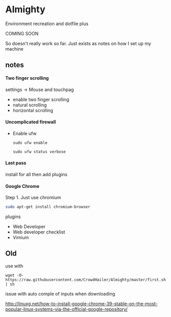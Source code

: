Almighty
========

Environment recreation and dotfile plus

COMING SOON

So doesn't really work so far. Just exists as notes on how I set up my machine

## notes

#### Two finger scrolling

settings -> Mouse and touchpag
- enable two finger scrolling
- natural scrolling
- horizontal scrolling

#### Uncomplicated firewall
- Enable ufw  
  ```
  sudo ufw enable
  
  sudo ufw status verbose
  ```

#### Last pass
install for all then add plugins

#### Google Chrome

Step 1. Just use chromium
```sh
sudo apt-get install chromium-browser
```

plugins
- Web Developer
- Web developer checklist
- Vimium

## Old

use with 
```
wget -O- https://raw.githubusercontent.com/CrowdHailer/Almighty/master/first.sh | sh
```

issue with auto comple of inputs when downloading

http://linuxg.net/how-to-install-google-chrome-39-stable-on-the-most-popular-linux-systems-via-the-official-google-repository/
